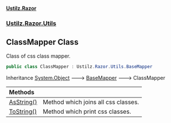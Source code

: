 #### [Ustilz.Razor](index.md 'index')
### [Ustilz.Razor.Utils](Ustilz.Razor.Utils.md 'Ustilz.Razor.Utils')

## ClassMapper Class

Class of css class mapper.

```csharp
public class ClassMapper : Ustilz.Razor.Utils.BaseMapper
```

Inheritance [System.Object](https://docs.microsoft.com/en-us/dotnet/api/System.Object 'System.Object') &#129106; [BaseMapper](Ustilz.Razor.Utils.BaseMapper.md 'Ustilz.Razor.Utils.BaseMapper') &#129106; ClassMapper

| Methods | |
| :--- | :--- |
| [AsString()](Ustilz.Razor.Utils.ClassMapper.AsString().md 'Ustilz.Razor.Utils.ClassMapper.AsString()') | Method which joins all css classes. |
| [ToString()](Ustilz.Razor.Utils.ClassMapper.ToString().md 'Ustilz.Razor.Utils.ClassMapper.ToString()') | Method which print css classes. |
